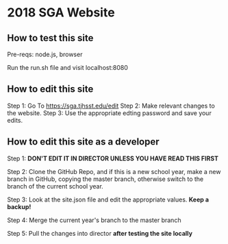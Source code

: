 # 2018 SGA Website #

## How to test this site ##

Pre-reqs: node.js, browser

Run the run.sh file and visit localhost:8080

## How to edit this site ##

Step 1: Go To https://sga.tjhsst.edu/edit
Step 2: Make relevant changes to the website.
Step 3: Use the appropriate edting password and save your edits.

## How to edit this site as a developer ##

Step 1: **DON'T EDIT IT IN DIRECTOR UNLESS YOU HAVE READ THIS FIRST**

Step 2: Clone the GitHub Repo, and if this is a new school year, make a new branch in GitHub, copying the master branch, otherwise switch to the branch of the current school year.

Step 3: Look at the site.json file and edit the appropriate values. **Keep a backup!**

Step 4: Merge the current year's branch to the master branch

Step 5: Pull the changes into director **after testing the site locally**
